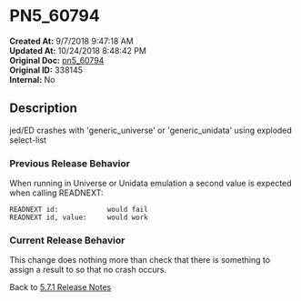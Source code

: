 # PN5_60794

**Created At:** 9/7/2018 9:47:18 AM  
**Updated At:** 10/24/2018 8:48:42 PM  
**Original Doc:** [pn5_60794](https://docs.jbase.com/48420-5-7-1-release-notes/pn5_60794)  
**Original ID:** 338145  
**Internal:** No  

## Description

jed/ED crashes with 'generic\_universe' or 'generic\_unidata' using exploded select-list

### Previous Release Behavior

When running in Universe or Unidata emulation a second value is expected when calling READNEXT:

```
READNEXT id:            would fail
READNEXT id, value:     would work
```

### Current Release Behavior

This change does nothing more than check that there is something to assign a result to so that no crash occurs.

Back to [5.7.1 Release Notes](./../README.md)
